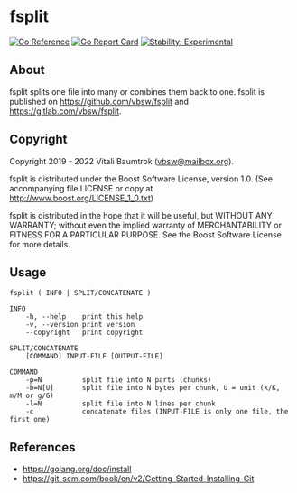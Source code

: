 # fsplit

[![Go Reference](https://pkg.go.dev/badge/github.com/vbsw/fsplit.svg)](https://pkg.go.dev/github.com/vbsw/fsplit) [![Go Report Card](https://goreportcard.com/badge/github.com/vbsw/fsplit)](https://goreportcard.com/report/github.com/vbsw/fsplit) [![Stability: Experimental](https://masterminds.github.io/stability/experimental.svg)](https://masterminds.github.io/stability/experimental.html)

## About
fsplit splits one file into many or combines them back to one. fsplit is published on <https://github.com/vbsw/fsplit> and <https://gitlab.com/vbsw/fsplit>.

## Copyright
Copyright 2019 - 2022 Vitali Baumtrok (vbsw@mailbox.org).

fsplit is distributed under the Boost Software License, version 1.0. (See accompanying file LICENSE or copy at http://www.boost.org/LICENSE_1_0.txt)

fsplit is distributed in the hope that it will be useful, but WITHOUT ANY WARRANTY; without even the implied warranty of MERCHANTABILITY or FITNESS FOR A PARTICULAR PURPOSE. See the Boost Software License for more details.

## Usage

	fsplit ( INFO | SPLIT/CONCATENATE )

	INFO
		-h, --help    print this help
		-v, --version print version
		--copyright   print copyright

	SPLIT/CONCATENATE
		[COMMAND] INPUT-FILE [OUTPUT-FILE]

	COMMAND
		-p=N          split file into N parts (chunks)
		-b=N[U]       split file into N bytes per chunk, U = unit (k/K, m/M or g/G)
		-l=N          split file into N lines per chunk
		-c            concatenate files (INPUT-FILE is only one file, the first one)

## References
- https://golang.org/doc/install
- https://git-scm.com/book/en/v2/Getting-Started-Installing-Git
